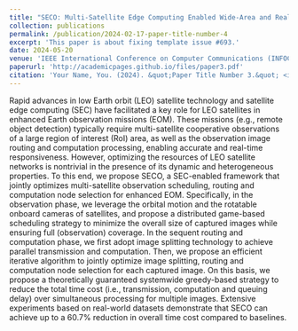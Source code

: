 ```yaml
---
title: "SECO: Multi-Satellite Edge Computing Enabled Wide-Area and Real-Time Earth Observation Missions"
collection: publications
permalink: /publication/2024-02-17-paper-title-number-4
excerpt: 'This paper is about fixing template issue #693.'
date: 2024-05-20
venue: 'IEEE International Conference on Computer Communications (INFOCOM)'
paperurl: 'http://academicpages.github.io/files/paper3.pdf'
citation: 'Your Name, You. (2024). &quot;Paper Title Number 3.&quot; <i>GitHub Journal of Bugs</i>. 1(3).'
---
```


Rapid advances in low Earth orbit (LEO) satellite technology and satellite edge computing (SEC) have facilitated a key role for LEO satellites in enhanced Earth observation missions (EOM). These missions (e.g., remote object detection) typically require multi-satellite cooperative observations of a large region of interest (RoI) area, as well as the observation image routing and computation processing, enabling accurate and real-time responsiveness. However, optimizing the resources of LEO satellite networks is nontrivial in the presence of its dynamic and heterogeneous properties. To this end, we propose SECO, a SEC-enabled framework that jointly optimizes multi-satellite observation scheduling, routing and computation node selection for enhanced EOM. Specifically, in the observation phase, we leverage the orbital motion and the rotatable onboard cameras of satellites, and propose a distributed game-based scheduling strategy to minimize the overall size of captured images while ensuring full (observation) coverage. In the sequent routing and computation phase, we first adopt image splitting technology to achieve parallel transmission and computation. Then, we propose an efficient iterative algorithm to jointly optimize image splitting, routing and computation node selection for each captured image. On this basis, we propose a theoretically guaranteed systemwide greedy-based strategy to reduce the total time cost (i.e., transmission, computation and queuing delay) over simultaneous processing for multiple images. Extensive experiments based on real-world datasets demonstrate that SECO can achieve up to a 60.7% reduction in overall time cost compared to baselines.
